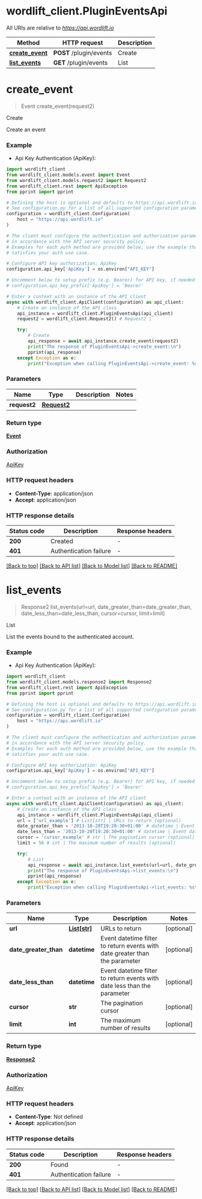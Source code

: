 # wordlift_client.PluginEventsApi

All URIs are relative to *https://api.wordlift.io*

Method | HTTP request | Description
------------- | ------------- | -------------
[**create_event**](PluginEventsApi.md#create_event) | **POST** /plugin/events | Create
[**list_events**](PluginEventsApi.md#list_events) | **GET** /plugin/events | List


# **create_event**
> Event create_event(request2)

Create

Create an event

### Example

* Api Key Authentication (ApiKey):

```python
import wordlift_client
from wordlift_client.models.event import Event
from wordlift_client.models.request2 import Request2
from wordlift_client.rest import ApiException
from pprint import pprint

# Defining the host is optional and defaults to https://api.wordlift.io
# See configuration.py for a list of all supported configuration parameters.
configuration = wordlift_client.Configuration(
    host = "https://api.wordlift.io"
)

# The client must configure the authentication and authorization parameters
# in accordance with the API server security policy.
# Examples for each auth method are provided below, use the example that
# satisfies your auth use case.

# Configure API key authorization: ApiKey
configuration.api_key['ApiKey'] = os.environ["API_KEY"]

# Uncomment below to setup prefix (e.g. Bearer) for API key, if needed
# configuration.api_key_prefix['ApiKey'] = 'Bearer'

# Enter a context with an instance of the API client
async with wordlift_client.ApiClient(configuration) as api_client:
    # Create an instance of the API class
    api_instance = wordlift_client.PluginEventsApi(api_client)
    request2 = wordlift_client.Request2() # Request2 | 

    try:
        # Create
        api_response = await api_instance.create_event(request2)
        print("The response of PluginEventsApi->create_event:\n")
        pprint(api_response)
    except Exception as e:
        print("Exception when calling PluginEventsApi->create_event: %s\n" % e)
```



### Parameters


Name | Type | Description  | Notes
------------- | ------------- | ------------- | -------------
 **request2** | [**Request2**](Request2.md)|  | 

### Return type

[**Event**](Event.md)

### Authorization

[ApiKey](../README.md#ApiKey)

### HTTP request headers

 - **Content-Type**: application/json
 - **Accept**: application/json

### HTTP response details

| Status code | Description | Response headers |
|-------------|-------------|------------------|
**200** | Created |  -  |
**401** | Authentication failure |  -  |

[[Back to top]](#) [[Back to API list]](../README.md#documentation-for-api-endpoints) [[Back to Model list]](../README.md#documentation-for-models) [[Back to README]](../README.md)

# **list_events**
> Response2 list_events(url=url, date_greater_than=date_greater_than, date_less_than=date_less_than, cursor=cursor, limit=limit)

List

List the events bound to the authenticated account.

### Example

* Api Key Authentication (ApiKey):

```python
import wordlift_client
from wordlift_client.models.response2 import Response2
from wordlift_client.rest import ApiException
from pprint import pprint

# Defining the host is optional and defaults to https://api.wordlift.io
# See configuration.py for a list of all supported configuration parameters.
configuration = wordlift_client.Configuration(
    host = "https://api.wordlift.io"
)

# The client must configure the authentication and authorization parameters
# in accordance with the API server security policy.
# Examples for each auth method are provided below, use the example that
# satisfies your auth use case.

# Configure API key authorization: ApiKey
configuration.api_key['ApiKey'] = os.environ["API_KEY"]

# Uncomment below to setup prefix (e.g. Bearer) for API key, if needed
# configuration.api_key_prefix['ApiKey'] = 'Bearer'

# Enter a context with an instance of the API client
async with wordlift_client.ApiClient(configuration) as api_client:
    # Create an instance of the API class
    api_instance = wordlift_client.PluginEventsApi(api_client)
    url = ['url_example'] # List[str] | URLs to return (optional)
    date_greater_than = '2013-10-20T19:20:30+01:00' # datetime | Event datetime filter to return events with date greater than the parameter (optional)
    date_less_than = '2013-10-20T19:20:30+01:00' # datetime | Event datetime filter to return events with date less than the parameter (optional)
    cursor = 'cursor_example' # str | The pagination cursor (optional)
    limit = 56 # int | The maximum number of results (optional)

    try:
        # List
        api_response = await api_instance.list_events(url=url, date_greater_than=date_greater_than, date_less_than=date_less_than, cursor=cursor, limit=limit)
        print("The response of PluginEventsApi->list_events:\n")
        pprint(api_response)
    except Exception as e:
        print("Exception when calling PluginEventsApi->list_events: %s\n" % e)
```



### Parameters


Name | Type | Description  | Notes
------------- | ------------- | ------------- | -------------
 **url** | [**List[str]**](str.md)| URLs to return | [optional] 
 **date_greater_than** | **datetime**| Event datetime filter to return events with date greater than the parameter | [optional] 
 **date_less_than** | **datetime**| Event datetime filter to return events with date less than the parameter | [optional] 
 **cursor** | **str**| The pagination cursor | [optional] 
 **limit** | **int**| The maximum number of results | [optional] 

### Return type

[**Response2**](Response2.md)

### Authorization

[ApiKey](../README.md#ApiKey)

### HTTP request headers

 - **Content-Type**: Not defined
 - **Accept**: application/json

### HTTP response details

| Status code | Description | Response headers |
|-------------|-------------|------------------|
**200** | Found |  -  |
**401** | Authentication failure |  -  |

[[Back to top]](#) [[Back to API list]](../README.md#documentation-for-api-endpoints) [[Back to Model list]](../README.md#documentation-for-models) [[Back to README]](../README.md)

